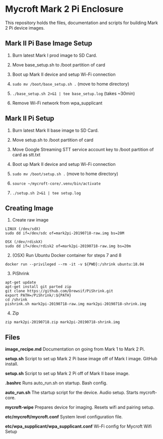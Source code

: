 # Mycroft Mark 2 Pi Enclosure

This repository holds the files, documentation and scripts for building Mark 2 Pi device images.

## Mark II Pi Base Image Setup
1. Burn latest Mark I prod image to SD Card.

2. Move base_setup.sh to /boot partition of card

3. Boot up Mark II device and setup Wi-Fi connection

4. `sudo mv /boot/base_setup.sh .` (move to home directory)

5. `./base_setup.sh 2>&1 | tee base_setup.log` (takes ~30min)

6. Remove Wi-Fi network from wpa_supplicant 

## Mark II Pi Setup
1. Burn latest Mark II base image to SD Card.

2. Move setup.sh to /boot partition of card

3. Move Google Streaming STT service account key to /boot partition of card as stt.txt

4. Boot up Mark II device and setup Wi-Fi connection

5. `sudo mv /boot/setup.sh .` (move to home directory)

6. `source ~/mycroft-core/.venv/bin/activate`

7. `./setup.sh 2>&1 | tee setup.log`

## Creating Image

1. Create raw image
```
LINUX (/dev/sdX)
sudo dd if=/dev/sdc of=mark2pi-20190718-raw.img bs=20M

OSX (/dev/rdiskX)
sudo dd if=/dev/rdisk2 of=mark2pi-20190718-raw.img bs=20m
```

2. (OSX) Run Ubuntu Docker container for steps 7 and 8
```
docker run --privileged --rm -it -v ${PWD}:/shrink ubuntu:18.04
```

3. PiShrink
```
apt-get update
apt-get install git parted zip
git clone https://github.com/Drewsif/PiShrink.git
export PATH=/PiShrink/:${PATH}
cd /shrink
pishrink.sh mark2pi-20190718-raw.img mark2pi-20190718-shrink.img
```

4. Zip
```
zip mark2pi-20190718.zip mark2pi-20190718-shrink.img
```

## Files

**image_recipe.md**
Documentation on going from Mark 1 to Mark 2 Pi.

**setup.sh**
Script to set up Mark 2 Pi base image off of Mark I image. GitHub install.

**setup.sh**
Script to set up Mark 2 Pi off of Mark II base image.

**.bashrc**
    Runs auto_run.sh on startup. Bash config.

**auto_run.sh**
    The startup script for the device. Audio setup. Starts mycroft-core.

**mycroft-wipe**
    Prepares device for imaging. Resets wifi and pairing setup.

**etc/mycroft/mycroft.conf**
    System level configuration file.

**etc/wpa_supplicant/wpa_supplicant.conf**
    Wi-Fi config for Mycroft Wifi Setup
